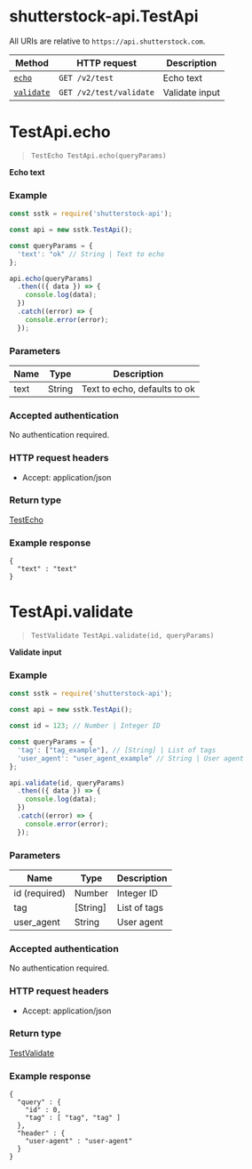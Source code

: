 # shutterstock-api.TestApi

All URIs are relative to `https://api.shutterstock.com`.

Method | HTTP request | Description
------------- | ------------- | -------------
[`echo`](TestApi.md#echo) | `GET /v2/test` | Echo text
[`validate`](TestApi.md#validate) | `GET /v2/test/validate` | Validate input


<a name="echo"></a>
# TestApi.echo
> `TestEcho TestApi.echo(queryParams)`

**Echo text**

### Example

```javascript
const sstk = require('shutterstock-api');

const api = new sstk.TestApi();

const queryParams = { 
  'text': "ok" // String | Text to echo
};

api.echo(queryParams)
  .then(({ data }) => {
    console.log(data);
  })
  .catch((error) => {
    console.error(error);
  });

```

### Parameters


Name | Type | Description
------------- | ------------- | -------------
 text | String| Text to echo, defaults to ok 

### Accepted authentication

No authentication required.

### HTTP request headers



- Accept: application/json

### Return type

[TestEcho](TestEcho.md)

### Example response

```
{
  "text" : "text"
}
```

<a name="validate"></a>
# TestApi.validate
> `TestValidate TestApi.validate(id, queryParams)`

**Validate input**

### Example

```javascript
const sstk = require('shutterstock-api');

const api = new sstk.TestApi();

const id = 123; // Number | Integer ID

const queryParams = { 
  'tag': ["tag_example"], // [String] | List of tags
  'user_agent': "user_agent_example" // String | User agent
};

api.validate(id, queryParams)
  .then(({ data }) => {
    console.log(data);
  })
  .catch((error) => {
    console.error(error);
  });

```

### Parameters


Name | Type | Description
------------- | ------------- | -------------
 id (required) | Number| Integer ID 
 tag | [String]| List of tags 
 user_agent | String| User agent 

### Accepted authentication

No authentication required.

### HTTP request headers



- Accept: application/json

### Return type

[TestValidate](TestValidate.md)

### Example response

```
{
  "query" : {
    "id" : 0,
    "tag" : [ "tag", "tag" ]
  },
  "header" : {
    "user-agent" : "user-agent"
  }
}
```


